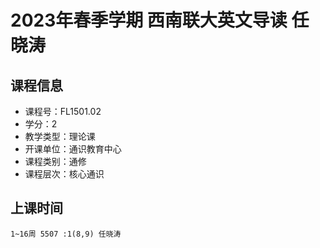 # 2023年春季学期 西南联大英文导读 任晓涛






## 课程信息

- 课程号：FL1501.02
- 学分：2
- 教学类型：理论课
- 开课单位：通识教育中心
- 课程类别：通修
- 课程层次：核心通识

## 上课时间

```
1~16周 5507 :1(8,9) 任晓涛
```

